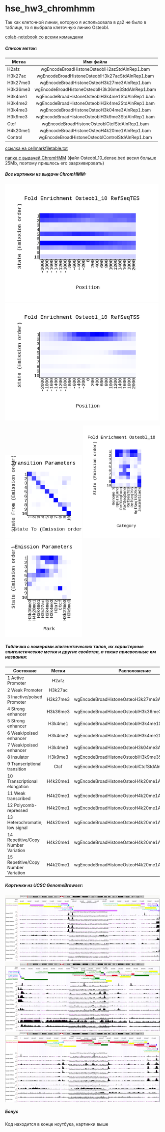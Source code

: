 # hse_hw3_chromhmm

Так как клеточной линии, которую я использовала в дз2 не было в таблице, то я выбрала клеточную линию Osteobl.

[colab-notebook со всеми командами](https://colab.research.google.com/drive/1vUVa9o7EZP6d-b6xrtaqpp1xyKqaaOWv?usp=sharing)

##### Список меток:

| Метка | Имя файла |
| ------------- |:------------------:|
| H2afz	| wgEncodeBroadHistoneOsteoblH2azStdAlnRep1.bam	|
|	H3k27ac	| wgEncodeBroadHistoneOsteoblH3k27acStdAlnRep1.bam	|
|	H3k27me3 | wgEncodeBroadHistoneOsteoH3k27me3AlnRep1.bam	|
|	H3k36me3	| wgEncodeBroadHistoneOsteoblH3k36me3StdAlnRep1.bam	|
|	H3k4me1	| wgEncodeBroadHistoneOsteoblH3k4me1StdAlnRep1.bam	|
|	H3k4me2	| wgEncodeBroadHistoneOsteoblH3k4me2StdAlnRep1.bam	|
| H3k4me3	| wgEncodeBroadHistoneOsteoH3k04me3AlnRep1.bam	|
|	H3k9me3	| wgEncodeBroadHistoneOsteoblH3k9me3StdAlnRep1.bam	|
|	Ctcf	| wgEncodeBroadHistoneOsteoblCtcfStdAlnRep1.bam	|
|	H4k20me1	| wgEncodeBroadHistoneOsteoH4k20me1AlnRep1.bam |
| Control | wgEncodeBroadHistoneOsteoblControlStdAlnRep1.bam |

[ссылка на cellmarkfiletable.txt](https://github.com/adriadar/hse_hw3_chromhmm/blob/main/cellmarkfiletable.txt)

[папка с выдачей ChromHMM](https://github.com/adriadar/hse_hw3_chromhmm/tree/main/ChromHMM_output) (файл Osteobl_10_dense.bed весил больше 25Mb, поэтому пришлось его заархивировать)

##### Все картинки из выдачи ChromHMM:

<img src=https://github.com/adriadar/hse_hw3_chromhmm/blob/main/ChromHMM_output/Osteobl_10_RefSeqTES_neighborhood.png width="500"> <img src=https://github.com/adriadar/hse_hw3_chromhmm/blob/main/ChromHMM_output/Osteobl_10_RefSeqTSS_neighborhood.png width="500">

<img src=https://github.com/adriadar/hse_hw3_chromhmm/blob/main/ChromHMM_output/transitions_10.png width="250"> <img src=https://github.com/adriadar/hse_hw3_chromhmm/blob/main/ChromHMM_output/Osteobl_10_overlap.png width="250"> <img src=https://github.com/adriadar/hse_hw3_chromhmm/blob/main/ChromHMM_output/emissions_10.png width="250">

##### Табличка с номерами эпигенетических типов, их характерные эпигенетические метки и другие свойства, а также присвоенные им названия:
| Состояние | Метки | Расположение |
| ------------- |:------------------:| ------------- |
| 1 Active Promoter | H2afz	| 	|
|	2 Weak Promoter | H3k27ac	| 	|
|	3 Inactive/poised Promoter | H3k27me3 | wgEncodeBroadHistoneOsteoH3k27me3AlnRep1.bam	|
|	4 Strong enhancer | H3k36me3	| wgEncodeBroadHistoneOsteoblH3k36me3StdAlnRep1.bam	|
|	5 Strong enhancer | H3k4me1	| wgEncodeBroadHistoneOsteoblH3k4me1StdAlnRep1.bam	|
|	6 Weak/poised enhancer | H3k4me2	| wgEncodeBroadHistoneOsteoblH3k4me2StdAlnRep1.bam	|
| 7 Weak/poised enhancer | H3k4me3	| wgEncodeBroadHistoneOsteoH3k04me3AlnRep1.bam	|
|	8 Insulator | H3k9me3	| wgEncodeBroadHistoneOsteoblH3k9me3StdAlnRep1.bam	|
|	9 Transcriptional transition | Ctcf	| wgEncodeBroadHistoneOsteoblCtcfStdAlnRep1.bam	|
|	10 Transcriptional elongation | H4k20me1	| wgEncodeBroadHistoneOsteoH4k20me1AlnRep1.bam |
|	11 Weak transcribed | H4k20me1	| wgEncodeBroadHistoneOsteoH4k20me1AlnRep1.bam |
|	12 Polycomb-repressed | H4k20me1	| wgEncodeBroadHistoneOsteoH4k20me1AlnRep1.bam |
|	13 Heterochromatin; low signal | H4k20me1	| wgEncodeBroadHistoneOsteoH4k20me1AlnRep1.bam |
|	14 Repetitive/Copy Number Variation | H4k20me1	| wgEncodeBroadHistoneOsteoH4k20me1AlnRep1.bam |
|	15 Repetitive/Copy Number Variation | H4k20me1	| wgEncodeBroadHistoneOsteoH4k20me1AlnRep1.bam |

##### Картинки из UCSC GenomeBrowser:
<img src=https://github.com/adriadar/hse_hw3_chromhmm/blob/main/img/gen_browser_pic1.png>
<img src=https://github.com/adriadar/hse_hw3_chromhmm/blob/main/img/gen_browser_pic2.png>
<img src=https://github.com/adriadar/hse_hw3_chromhmm/blob/main/img/gen_browser_pic3.png>

##### Бонус

Код находится в конце ноутбука, картинки выше
